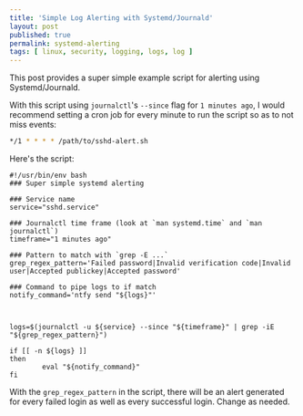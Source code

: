 ```yaml
---
title: 'Simple Log Alerting with Systemd/Journald'
layout: post
published: true
permalink: systemd-alerting
tags: [ linux, security, logging, logs, log ]
---
```


This post provides a super simple example script for alerting using Systemd/Journald.

With this script using `journalctl`'s `--since` flag for `1 minutes ago`, I would recommend setting a cron job for every minute to run the script so as to not miss events: 

```bash
*/1 * * * * /path/to/sshd-alert.sh
```

Here's the script:

```
#!/usr/bin/env bash
### Super simple systemd alerting

### Service name
service="sshd.service"

### Journalctl time frame (look at `man systemd.time` and `man journalctl`)
timeframe="1 minutes ago"

### Pattern to match with `grep -E ...`
grep_regex_pattern='Failed password|Invalid verification code|Invalid user|Accepted publickey|Accepted password'

### Command to pipe logs to if match
notify_command='ntfy send "${logs}"'



logs=$(journalctl -u ${service} --since "${timeframe}" | grep -iE "${grep_regex_pattern}")

if [[ -n ${logs} ]]
then
        eval "${notify_command}"
fi
```


With the `grep_regex_pattern` in the script, there will be an alert generated for every failed login as well as every successful login. Change as needed.
